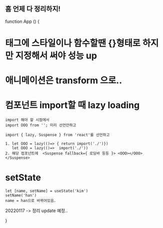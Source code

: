 ## 흠 언제 다 정리하지!

function App () {

# 태그에 스타일이나 함수할땐 {}형태로 하지만 지정해서 써야 성능 up

# 애니메이션은 transform 으로..

# 컴포넌트 import할 때 lazy loading
    import 해야 할 시점에서
    import OOO from ''; 미리 선언안하고
    
    import { lazy, Suspense } from 'react'를 선언하고

    1. let OOO = lazy(()=> { return import('./')})
       let OOO = lazy(()=>  import('./'))
    2. 해당 컴포넌트에  <Suspense fallback={ 로딩바 등등 }> <OOO></OOO> </Suspense>


# setState
    let [name, setName] = useState('kim')
    setName('han')
    name = han으로 바뀌어있음.

20220117 -> 정리
update 예정..

}